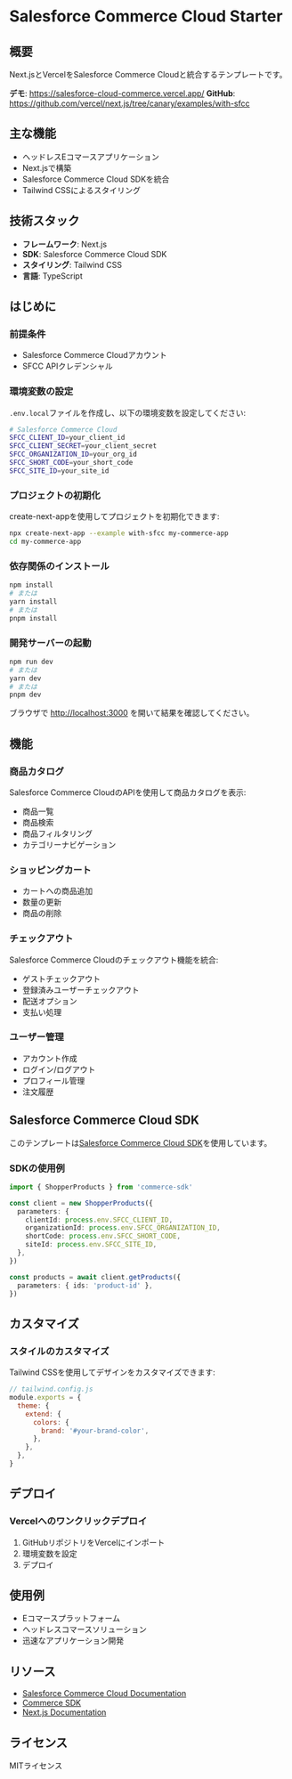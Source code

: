 # Salesforce Commerce Cloud Starter

## 概要

Next.jsとVercelをSalesforce Commerce Cloudと統合するテンプレートです。

**デモ**: https://salesforce-cloud-commerce.vercel.app/
**GitHub**: https://github.com/vercel/next.js/tree/canary/examples/with-sfcc

## 主な機能

- ヘッドレスEコマースアプリケーション
- Next.jsで構築
- Salesforce Commerce Cloud SDKを統合
- Tailwind CSSによるスタイリング

## 技術スタック

- **フレームワーク**: Next.js
- **SDK**: Salesforce Commerce Cloud SDK
- **スタイリング**: Tailwind CSS
- **言語**: TypeScript

## はじめに

### 前提条件

- Salesforce Commerce Cloudアカウント
- SFCC APIクレデンシャル

### 環境変数の設定

`.env.local`ファイルを作成し、以下の環境変数を設定してください:

```bash
# Salesforce Commerce Cloud
SFCC_CLIENT_ID=your_client_id
SFCC_CLIENT_SECRET=your_client_secret
SFCC_ORGANIZATION_ID=your_org_id
SFCC_SHORT_CODE=your_short_code
SFCC_SITE_ID=your_site_id
```

### プロジェクトの初期化

create-next-appを使用してプロジェクトを初期化できます:

```bash
npx create-next-app --example with-sfcc my-commerce-app
cd my-commerce-app
```

### 依存関係のインストール

```bash
npm install
# または
yarn install
# または
pnpm install
```

### 開発サーバーの起動

```bash
npm run dev
# または
yarn dev
# または
pnpm dev
```

ブラウザで [http://localhost:3000](http://localhost:3000) を開いて結果を確認してください。

## 機能

### 商品カタログ

Salesforce Commerce CloudのAPIを使用して商品カタログを表示:

- 商品一覧
- 商品検索
- 商品フィルタリング
- カテゴリーナビゲーション

### ショッピングカート

- カートへの商品追加
- 数量の更新
- 商品の削除

### チェックアウト

Salesforce Commerce Cloudのチェックアウト機能を統合:

- ゲストチェックアウト
- 登録済みユーザーチェックアウト
- 配送オプション
- 支払い処理

### ユーザー管理

- アカウント作成
- ログイン/ログアウト
- プロフィール管理
- 注文履歴

## Salesforce Commerce Cloud SDK

このテンプレートは[Salesforce Commerce Cloud SDK](https://github.com/SalesforceCommerceCloud/commerce-sdk)を使用しています。

### SDKの使用例

```typescript
import { ShopperProducts } from 'commerce-sdk'

const client = new ShopperProducts({
  parameters: {
    clientId: process.env.SFCC_CLIENT_ID,
    organizationId: process.env.SFCC_ORGANIZATION_ID,
    shortCode: process.env.SFCC_SHORT_CODE,
    siteId: process.env.SFCC_SITE_ID,
  },
})

const products = await client.getProducts({
  parameters: { ids: 'product-id' },
})
```

## カスタマイズ

### スタイルのカスタマイズ

Tailwind CSSを使用してデザインをカスタマイズできます:

```javascript
// tailwind.config.js
module.exports = {
  theme: {
    extend: {
      colors: {
        brand: '#your-brand-color',
      },
    },
  },
}
```

## デプロイ

### Vercelへのワンクリックデプロイ

1. GitHubリポジトリをVercelにインポート
2. 環境変数を設定
3. デプロイ

## 使用例

- Eコマースプラットフォーム
- ヘッドレスコマースソリューション
- 迅速なアプリケーション開発

## リソース

- [Salesforce Commerce Cloud Documentation](https://developer.salesforce.com/docs/commerce/commerce-api/overview)
- [Commerce SDK](https://github.com/SalesforceCommerceCloud/commerce-sdk)
- [Next.js Documentation](https://nextjs.org/docs)

## ライセンス

MITライセンス
